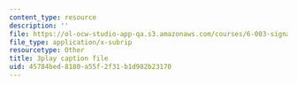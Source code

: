 ```yaml
---
content_type: resource
description: ''
file: https://ol-ocw-studio-app-qa.s3.amazonaws.com/courses/6-003-signals-and-systems-fall-2011/45784bed8180a55f2f31b1d982b23170_1El4znkRH0g.srt
file_type: application/x-subrip
resourcetype: Other
title: 3play caption file
uid: 45784bed-8180-a55f-2f31-b1d982b23170
---
```

